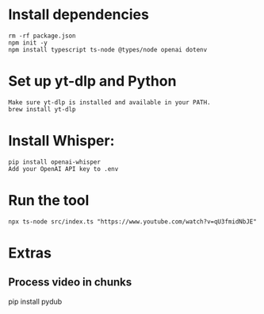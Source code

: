 # Install dependencies

    rm -rf package.json
    npm init -y
    npm install typescript ts-node @types/node openai dotenv

# Set up yt-dlp and Python

    Make sure yt-dlp is installed and available in your PATH.
    brew install yt-dlp

# Install Whisper:

    pip install openai-whisper
    Add your OpenAI API key to .env

# Run the tool

    npx ts-node src/index.ts "https://www.youtube.com/watch?v=qU3fmidNbJE"

# Extras

## Process video in chunks

pip install pydub
